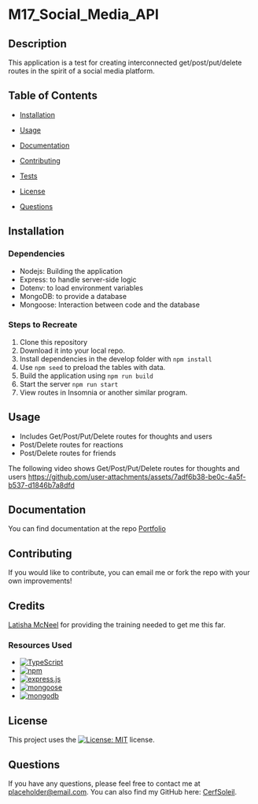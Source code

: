 # M17_Social_Media_API

  ## Description
  This application is a test for creating interconnected get/post/put/delete routes in the spirit of a social media platform.


  ## Table of Contents

  - [Installation](#installation)

  - [Usage](#usage)

  - [Documentation](#documentation)

  - [Contributing](#contributing)

  - [Tests](#tests)

  - [License](#license)

  - [Questions](#questions)


  ## Installation

  ### Dependencies
  * Nodejs: Building the application
  * Express: to handle server-side logic
  * Dotenv: to load environment variables
  * MongoDB: to provide a database
  * Mongoose: Interaction between code and the database

  ### Steps to Recreate
  1. Clone this repository
  2. Download it into your local repo.
  3. Install dependencies in the develop folder with `npm install`
  4. Use `npm seed` to preload the tables with data.
  5. Build the application using `npm run build`
  6. Start the server `npm run start`
  7. View routes in Insomnia or another similar program.

  ## Usage
  * Includes Get/Post/Put/Delete routes for thoughts and users
  * Post/Delete routes for reactions
  * Post/Delete routes for friends

The following video shows Get/Post/Put/Delete routes for thoughts and users
https://github.com/user-attachments/assets/7adf6b38-be0c-4a5f-b537-d1846b7a8dfd



  ## Documentation

  You can find documentation at the repo [Portfolio](https://github.com/CerfSoleil/M17_Social_Media_API)


  ## Contributing

  If you would like to contribute, you can email me or fork the repo with your own improvements!


  ## Credits

  [Latisha McNeel](https://github.com/lmcneel) for providing the training needed to get me this far.
  
  ### Resources Used
  * [![TypeScript](https://img.shields.io/badge/TypeScript-3178C6?style=for-the-badge&logo=typescript&logoColor=white)](https://www.typescriptlang.org/)
  * [![npm](https://img.shields.io/badge/npm-CB3837?style=for-the-badge&logo=npm&logoColor=white)](https://www.npmjs.com)
  * [![express.js](https://img.shields.io/badge/Express.js-000000?logo=express&logoColor=fff&style=flat)](https://expressjs.com/)
  * [![mongoose](https://img.shields.io/badge/-Mongoose-880000?style=flat&logo=mongoose&logoColor=white)](https://mongoosejs.com/docs/)
  * [![mongodb](https://img.shields.io/badge/-MongoDB-13aa52?style=for-the-badge&logo=mongodb&logoColor=white)](https://www.mongodb.com/)


  ## License

  This project uses the [![License: MIT](https://img.shields.io/badge/License-MIT-yellow.svg)](https://opensource.org/licenses/MIT) license.



  ## Questions

If you have any questions, please feel free to contact me at placeholder@email.com. You can also find my GitHub here: [CerfSoleil](https://github.com/CerfSoleil).
